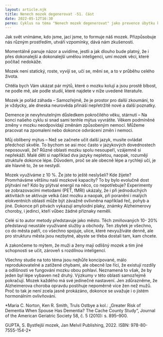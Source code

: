 ```yaml
---
layout: article.njk
title: Nenech mozek degenerovat -51. část
date: 2022-05-12T16:30
perex: Cyklus na téma "Nenech mozek degenerovat" jako prevence úbytku kognitivních funkcí mozku
---
```

Jak svět vnímáme, kdo jsme, jací jsme, to formuje náš mozek. Přizpůsobuje nás různým prostředím, utváří vzpomínky, dává nám zkušenosti.

Momentálně panuje názor a uvidíme, jestli a jak dlouho bude platný, že i přes dokonalejší a dokonalejší umělou inteligenci, umí mozek věci, které počítač nedokáže.

Mozek není statický, roste, vyvíjí se, učí se, mění se, a to v průběhu celého života.

Chtěla bych Vám ukázat pár mýtů, které o mozku kolují a jsou prostě blbost, ne podle mě, ale podle studií, které najdete v níže uvedené literatuře.

Mozek je pořád záhada – Samozřejmě, že je prostor pro další zkoumání, to je vždycky, ale dneska neurověda přináší nepřetržitě nové a další poznatky.

Demence je nevyhnutelným důsledkem pokročilého věku, stárnutí – Na konci našeho cyklu si snad sami tenhle mýtus vyvrátíte. Věkem podmíněné změny v mozku neodpovídají změnám způsobeným nemocí. Můžeme pracovat na zpomalení nebo dokonce odvrácení změn i nemoci.

Můj oblíbený mýtus – Než se začnete učit další jazyk, musíte ovládat předchozí skvěle. To bychom se asi moc často v jazykových dovednostech neposouvali, že? Různé oblasti mozku spolu nesoupeří, vzájemně si nepřekáží. Malé děti si například dva jazyky nepletou, naopak, rozumějí struktuře dokonce lépe. Důvodem, proč se ale obecně lépe a rychleji učí, je ale hlavně to, že se nestydí.

Mozek využíváme z 10 %. Že jste to ještě neslyšeli? Kde žijete? Promrháváme většinu naší mozkové kapacity? To by bylo evolučně dost plýtvání ne? Kdo by plýtval energií na něco, co nepotřebuje? Experimenty se zobrazovacími metodami (PET, fMRI) ukázaly, že i při jednoduchých aktivitách se aktivuje velká část mozku a naopak, při poranění i malých elokventních oblastí může být závažně ovlivněna například řeč, pohyb a jiné. Dokonce při pitvách vykazují amyloidní plaky, známky Alzheimerovy choroby, i jedinci, kteří vůbec žádné příznaky neměli.

Celé si to autor metody představuje jako město. Těch zmiňovaných  10- 20% představují neustále využívané služby a obchody. Ten zbytek je všechno, co do města patří, co všechno spojuje, ulice, které nevyužíváte denně, ale pro strukturu města jsou nezbytné, abyste se třeba dostali tam, kam chcete.

A zakončeme to mýtem, že muži a ženy mají odlišný mozek a tím jiné schopnosti se učit, zároveň s rozdílnou inteligencí.

Všechny studie na toto téma jsou nejhůře koncipované, málo reprodukovatelné a zatížené chybami, ale obecně lze říci, že existují rozdíly a odlišnosti ve fungování mozku obou pohlaví. Neznamená to však, že by jeden byl lépe vybaven než druhý. Výzkumy v této oblasti samozřejmě pokračují. Mozek každého má své jedinečné nastavení. Jen zdůrazněme, že Alzheimerova choroba opravdu postihuje nepoměrně více žen než mužů. Proč to tak je není zcela jasně prokázáno, dokonce se uvažuje i o jistém hormonálním ovlivňování.

*Maria C. Norton, Ken R. Smith, Truls Ostbye a kol.: „Greater Risk of Dementia When Spouse Has Dementia? The Cache County Study“, Journal of the American Geriatric Society 58, č. 5 (2010): s. 895–900.

GUPTA, S. Bystřejší mozek, Jan Melvil Publishing, 2022.  ISBN: 978-80-7555-154-2*